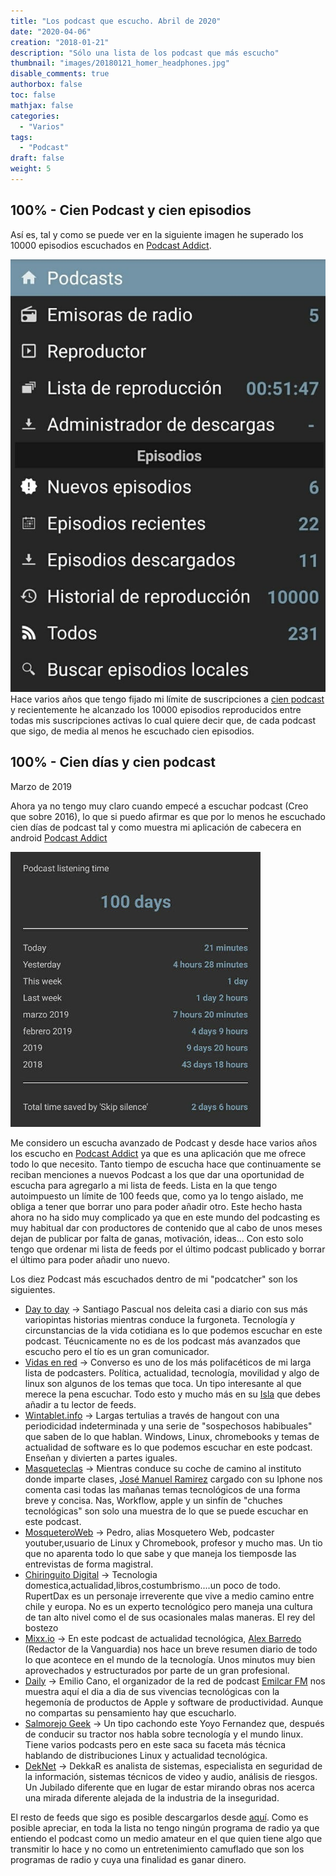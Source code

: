 ```yaml
---
title: "Los podcast que escucho. Abril de 2020"
date: "2020-04-06"
creation: "2018-01-21"
description: "Sólo una lista de los podcast que más escucho"
thumbnail: "images/20180121_homer_headphones.jpg"
disable_comments: true
authorbox: false
toc: false
mathjax: false
categories:
  - "Varios"
tags:
  - "Podcast"
draft: false
weight: 5
---
```

## 100% - Cien Podcast y cien episodios
Así es, tal y como se puede ver en la siguiente imagen he superado los 10000 episodios escuchados en [Podcast Addict][50].
<!--more-->
![PodcastAddict][102]
Hace varios años que tengo fijado mi límite de suscripciones a [cien podcast][150] y recientemente he alcanzado los 10000 episodios reproducidos entre todas mis suscripciones activas lo cual quiere decir que, de cada podcast que sigo, de media al menos he escuchado cien episodios.

## 100% - Cien días y cien podcast

Marzo de 2019

Ahora ya no tengo muy claro cuando empecé a escuchar podcast (Creo que sobre 2016), lo que si puedo afirmar es que por lo menos he escuchado cien días de podcast tal y como muestra mi aplicación de cabecera en android [Podcast Addict][50]

![PodcastAddict][101]

Me considero un escucha avanzado de Podcast y desde hace varios años los escucho en [Podcast Addict][50] ya que es una aplicación que me ofrece todo lo que necesito.  Tanto tiempo de escucha hace que continuamente se reciban menciones a nuevos Podcast a los que dar una oportunidad de escucha para agregarlo a mi lista de feeds. Lista en la que tengo autoimpuesto un límite de 100 feeds que, como ya lo tengo aislado, me obliga a tener que borrar uno para poder añadir otro. Este hecho hasta ahora no ha sido muy complicado ya que en este mundo del podcasting es muy habitual dar con productores de contenido que al cabo de unos meses dejan de publicar por falta de ganas, motivación, ideas... Con esto solo tengo que ordenar mi lista de feeds por el último podcast publicado y borrar el último para poder añadir uno nuevo. 

Los diez Podcast más escuchados dentro de mi "podcatcher" son los siguientes.

  * [Day to day][3] -> Santiago Pascual nos deleita casi a diario con sus más variopintas historias mientras conduce la furgoneta. Tecnología y circunstancias de la vida cotidiana es lo que podemos escuchar en este podcast. Téucnicamente no es de los podcast más avanzados que escucho pero el tío es un gran comunicador.
  * [Vidas en red][1] -> Converso es uno de los más polifacéticos de mi larga lista de podcasters. Política, actualidad, tecnología, movilidad y algo de linux son algunos de los temas que toca. Un tipo interesante al que merece la pena escuchar. Todo esto y mucho más en su [Isla][2] que debes añadir a tu lector de feeds.
  * [Wintablet.info][4] -> Largas tertulias a través de hangout con una periodicidad indeterminada y una serie de "sospechosos habibuales" que saben de lo que hablan. Windows, Linux, chromebooks y temas de actualidad de software es lo que podemos escuchar en este podcast. Enseñan y divierten a partes iguales.
  * [Masqueteclas][5] -> Mientras conduce su coche de camino al instituto donde imparte clases, [José Manuel Ramirez][6] cargado con su Iphone nos comenta casi todas las mañanas temas tecnológicos de una forma breve y concisa. Nas, Workflow, apple y un sinfín de "chuches tecnológicas" son solo una muestra de lo que se puede escuchar en este podcast.
  * [MosqueteroWeb][23] -> Pedro, alias Mosquetero Web, podcaster  youtuber,usuario de Linux y Chromebook, profesor y mucho mas.  Un tio que no aparenta todo lo que sabe y que maneja los tiemposde las entrevistas de forma magistral.
  * [Chiringuito Digital][24] -> Tecnologia domestica,actualidad,libros,costumbrismo....un poco de todo. RupertDax es un personaje irreverente que vive a medio camino entre chile y europa.  No es un experto tecnológico pero maneja una cultura de tan alto nivel como el de sus ocasionales malas maneras.  El rey del bostezo
  * [Mixx.io][10] -> En este podcast de actualidad tecnológica, [Alex Barredo][11] (Redactor de la Vanguardia) nos hace un breve resumen diario de todo lo que acontece en el mundo de la tecnología. Unos minutos muy bien aprovechados y estructurados por parte de un gran profesional.
  * [Daily][25] -> Emilio Cano, el organizador de la red de podcast [Emilcar FM][26] nos muestra aquí el dia a dia de sus vivencias tecnológicas con la hegemonía de productos de Apple y software de productividad.  Aunque no compartas su pensamiento hay que escucharlo.
  * [Salmorejo Geek][13] -> Un tipo cachondo este Yoyo Fernandez que, después de conducir su tractor nos habla sobre tecnología y el mundo linux. Tiene varios podcasts pero en este saca su faceta más técnica hablando de distribuciones Linux y actualidad tecnológica.
  * [DekNet][27] -> DekkaR es analista de sistemas, especialista en seguridad de la información, sistemas técnicos de video y audio, análisis de riesgos.  Un Jubilado diferente que en lugar de estar mirando obras nos acerca una mirada diferente alejada de la industria de la inseguridad.
  

El resto de feeds que sigo es posible descargarlos desde [aquí][150]. Como es posible apreciar, en toda la lista no tengo ningún programa de radio ya que entiendo el podcast como un medio amateur en el que quien tiene algo que transmitir lo hace y no como un entretenimiento camuflado que son los programas de radio y cuya una finalidad es ganar dinero. 

<!---
  * [Cultura Nas][14] -> Si quieres o tienes un Nas no puedes dejar de escuchar este podcast. [José Manuel Ramirez][6], el profesor de instituto de Masqueteclas, y [David Aragón][15], comunnity manager en Qloudea, hablan única y exclusivamente sobre servidores Nas, actualidad, novedades, modos de funcionamiento y resolución de preguntas. Cada vez les cuesta más tiempo grabar, pero es uno de mis obligatorios para escuchar.
  * [Potencia Pro][12] -> Menuda pareja, Miguel Angel Terrón y Flavia Bernardez hacen este podcast de frecuencia indeterminada sobre el mundo WordPress. Ambos trabajan para Joan Boluda por lo que saben de lo que están hablando. Puede que no se aprenda mucho desde el punto de vista técnico, pero la verdad es que resulta muy entretenido.
  * [WordPress Diario][7] -> Desde esta ventana, [Fernan Diez][8] nos cuenta todos los entresijos de WordPress a diario, bueno, de lunes a viernes. WordPress, diseño web, plugins y markering online son los aspectos fundamentales que se tocan en este podcast. Técnicamente es fácil de seguir y te ayuda a aprender y descubrir nuevas formas de trabajar con WordPress. Una forma de vender su contenido y servicios de la que nos podemos aprovechar.
  * [Predicneitor Geek][9] -> Básicamente hace "reviews" de smartphones aunque a veces toca otros temas. Un chico joven que se define como "Geek". Aunque ahora apenas lo escucho todavía permanece en mi lista de los más escuchados.
  * [Hablo Geek][16] -> Más que un podcast, casi es una enciclopedia en formato de audio. Con la escusa de practicar el castellano, [Federico Hatoum][17] se prepara un par de temas tecnológicos al mes y los expone con total claridad, muchas veces acompañado de un invitado. Aunque no trate todos los temas con mucha profundidad, este podcast es perfecto para aprender "de todo un poco". Me encanta¡¡¡
  * [UGeek][18] -> Un podcast para escuchar con tranquilidad y del que se puede aprender mucho. [Angel][19] es un tío "templao" que nos habla de GNU-Linux, servidores, Raspberry Pi y muchos más temas tecnológicamente interesantes sin miedo a la consola de comandos. Tiene unas rachas de mayor publicación que otras, pero merece la pena esperar, nunca defrauda.
  * [Reality Cracking][20] -> Mhyst es simplemente un pensador, toca infinidad de temas sin dar nada por supuesto y iendo siempre mucho más allá de la versión oficial. Ahora hace un tiempo que no publica, se ha dado un descanso y espero que vuelva. Si no lo has escuchado tienes oportunidad de hacerlo en la infinidad de podcast atemporales que tiene en su canal.
  * [La Tecnología para todos][21] -> En este podcast de caracter formativo y divulgativo, [Luis del Valle][22] nos habla sobre todo lo relaccionado con el mundo maker. Arduino, programación, IoT, Raspberry Pi y mucho más es lo que aquí puedes escuchar. Es muy dificil abarcar todo que aquí se trata, pero un episodio cada quincena se puede seguir.
-->

[1]: http://www.ivoox.com/feed_fg_f19822_filtro_1.xml
[2]: http://www.vidasenred.com/
[3]: http://feedpress.me/daytoday
[4]: http://www.ivoox.com/podcast-wintablet-info_fg_f1111914_filtro_1.xml
[5]: https://www.jmramirez.pro/masqueteclas/feed/
[6]: https://www.jmramirez.pro
[7]: https://www.fernan.com.es/podcast/feed/
[8]: https://www.fernan.com.es/
[9]: http://www.ivoox.com/predicneitor-geek_fg_f1165758_filtro_1.xml
[10]: http://podcast.mixx.io/index.rss
[11]: https://www.mixx.io
[12]: https://potencia.pro/feed/podcast
[13]: http://www.ivoox.com/salmorejo-geek_fg_f1206500_filtro_1.xml
[14]: https://www.jmramirez.pro/culturanas/feed/
[15]: https://www.qloudea.com
[16]: http://feedpress.me/hablogeek
[17]: https://hatoum.com/
[18]: http://feeds.feedburner.com/ugeek
[19]: https://ugeek.github.io/
[20]: http://www.ivoox.com/podcast-reality-cracking_fg_f159955_filtro_1.xml
[21]: http://www.spreaker.com/show/1388485/episodes/feed
[22]: https://programarfacil.com/
[23]: http://www.ivoox.com/mosqueteroweb-tecnologia-linux-ajedrez_fg_f1248962_filtro_1.xml
[24]: http://www.ivoox.com/chiringuito-digital_fg_f197142_filtro_1.xml
[25]: http://www.spreaker.com/show/153429/episodes/feed
[26]: https://emilcar.fm/
[27]: http://www.spreaker.com/user/7472853/episodes/feed

[50]: https://play.google.com/store/apps/details?id=com.bambuna.podcastaddict&hl=es

[100]: /images/20190307_podcastaddict.png
[101]: /images/20190307_podcast_100.jpg
[102]: /images/20200406_10000_podcast.jpg

[150]: /files/podcast.opml